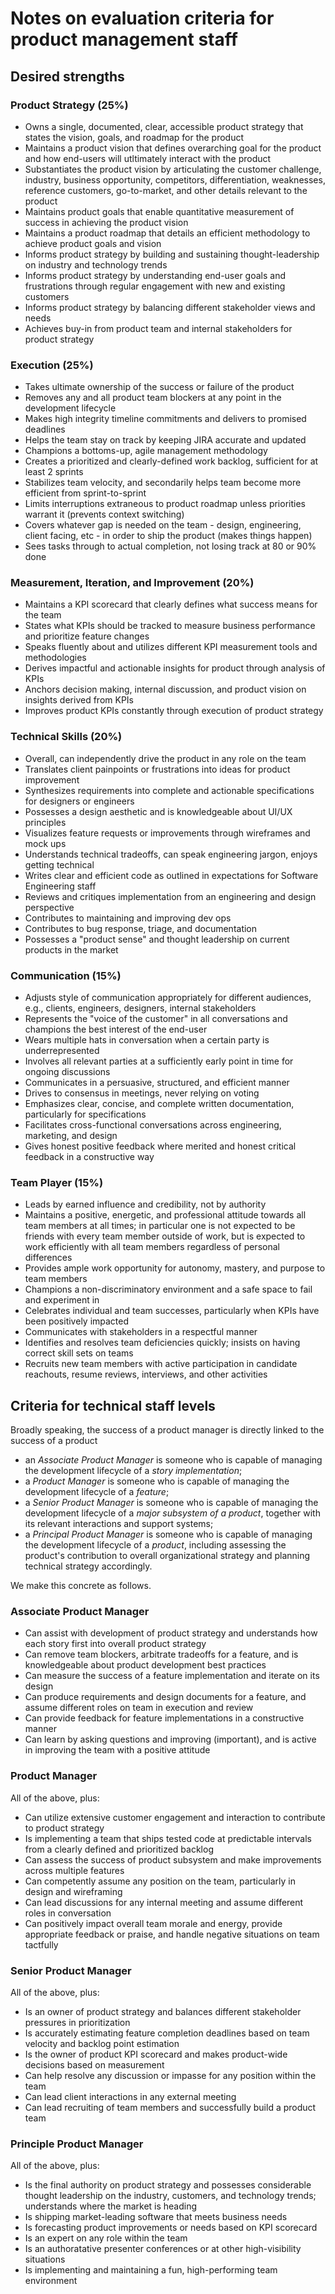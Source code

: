 # Notes on evaluation criteria for product management staff

## Desired strengths

### Product Strategy (25%)
* Owns a single, documented, clear, accessible product strategy that states the vision, goals, and roadmap for the product
* Maintains a product vision that defines overarching goal for the product and how end-users will utltimately interact with the product
* Substantiates the product vision by articulating the customer challenge, industry, business opportunity, competitors, differentiation, weaknesses, reference customers, go-to-market, and other details relevant to the product
* Maintains product goals that enable quantitative measurement of success in achieving the product vision
* Maintains a product roadmap that details an efficient methodology to achieve product goals and vision
* Informs product strategy by building and sustaining thought-leadership on industry and technology trends
* Informs product strategy by understanding end-user goals and frustrations through regular engagement with new and existing customers
* Informs product strategy by balancing different stakeholder views and needs
* Achieves buy-in from product team and internal stakeholders for product strategy 

### Execution (25%)
* Takes ultimate ownership of the success or failure of the product
* Removes any and all product team blockers at any point in the development lifecycle
* Makes high integrity timeline commitments and delivers to promised deadlines
* Helps the team stay on track by keeping JIRA accurate and updated
* Champions a bottoms-up, agile management methodology
* Creates a prioritized and clearly-defined work backlog, sufficient for at least 2 sprints
* Stabilizes team velocity, and secondarily helps team become more efficient from sprint-to-sprint
* Limits interruptions extraneous to product roadmap unless priorities warrant it (prevents context switching)
* Covers whatever gap is needed on the team - design, engineering, client facing, etc - in order to ship the product (makes things happen)
* Sees tasks through to actual completion, not losing track at 80 or 90% done

### Measurement, Iteration, and Improvement (20%)
* Maintains a KPI scorecard that clearly defines what success means for the team
* States what KPIs should be tracked to measure business performance and prioritize feature changes
* Speaks fluently about and utilizes different KPI measurement tools and methodologies
* Derives impactful and actionable insights for product through analysis of KPIs
* Anchors decision making, internal discussion, and product vision on insights derived from KPIs
* Improves product KPIs constantly through execution of product strategy

### Technical Skills (20%)
* Overall, can independently drive the product in any role on the team
* Translates client painpoints or frustrations into ideas for product improvement
* Synthesizes requirements into complete and actionable specifications for designers or engineers
* Possesses a design aesthetic and is knowledgeable about UI/UX principles
* Visualizes feature requests or improvements through wireframes and mock ups
* Understands technical tradeoffs, can speak engineering jargon, enjoys getting technical
* Writes clear and efficient code as outlined in expectations for Software Engineering staff
* Reviews and critiques implementation from an engineering and design perspective
* Contributes to maintaining and improving dev ops
* Contributes to bug response, triage, and documentation
* Possesses a "product sense" and thought leadership on current products in the market

### Communication (15%)
* Adjusts style of communication appropriately for different audiences, e.g., clients, engineers, designers, internal stakeholders
* Represents the "voice of the customer" in all conversations and champions the best interest of the end-user
* Wears multiple hats in conversation when a certain party is underrepresented
* Involves all relevant parties at a sufficiently early point in time for ongoing discussions
* Communicates in a persuasive, structured, and efficient manner
* Drives to consensus in meetings, never relying on voting
* Emphasizes clear, concise, and complete written documentation, particularly for specifications
* Facilitates cross-functional conversations across engineering, marketing, and design
* Gives honest positive feedback where merited and honest critical feedback in a constructive way

### Team Player (15%)
* Leads by earned influence and credibility, not by authority
* Maintains a positive, energetic, and professional attitude towards all team members at all times; in particular one is not expected to be friends with every team member outside of work, but is expected to work efficiently with all team members regardless of personal differences
* Provides ample work opportunity for autonomy, mastery, and purpose to team members
* Champions a non-discriminatory environment and a safe space to fail and experiment in
* Celebrates individual and team successes, particularly when KPIs have been positively impacted
* Communicates with stakeholders in a respectful manner
* Identifies and resolves team deficiencies quickly; insists on having correct skill sets on teams
* Recruits new team members with active participation in candidate reachouts, resume reviews, interviews, and other activities


## Criteria for technical staff levels

Broadly speaking, the success of a product manager is directly linked to the success of a product

* an _Associate Product Manager_ is someone who is capable of managing the development lifecycle of a _story implementation_;
* a _Product Manager_ is someone who is capable of managing the development lifecycle of a _feature_;
* a _Senior Product Manager_ is someone who is capable of managing the development lifecycle of a _major subsystem of a product_, together with its relevant interactions and support systems;
* a _Principal Product Manager_ is someone who is capable of managing the development lifecycle of a _product_, including assessing the product's contribution to overall organizational strategy and planning technical strategy accordingly.

We make this concrete as follows.

### Associate Product Manager
* Can assist with development of product strategy and understands how each story first into overall product strategy
* Can remove team blockers, arbitrate tradeoffs for a feature, and is knowledgeable about product development best practices 
* Can measure the success of a feature implementation and iterate on its design
* Can produce requirements and design documents for a feature, and assume different roles on team in execution and review
* Can provide feedback for feature implementations in a constructive manner
* Can learn by asking questions and improving (important), and is active in improving the team with a positive attitude

### Product Manager
All of the above, plus:
* Can utilize extensive customer engagement and interaction to contribute to product strategy
* Is implementing a team that ships tested code at predictable intervals from a clearly defined and prioritized backlog
* Can assess the success of product subsystem and make improvements across multiple features
* Can competently assume any position on the team, particularly in design and wireframing
* Can lead discussions for any internal meeting and assume different roles in conversation
* Can positively impact overall team morale and energy, provide appropriate feedback or praise, and handle negative situations on team tactfully


### Senior Product Manager
All of the above, plus:
* Is an owner of product strategy and balances different stakeholder pressures in prioritization
* Is accurately estimating feature completion deadlines based on team velocity and backlog point estimation
* Is the owner of product KPI scorecard and makes product-wide decisions based on measurement
* Can help resolve any discussion or impasse for any position within the team 
* Can lead client interactions in any external meeting
* Can lead recruiting of team members and successfully build a product team


### Principle Product Manager
All of the above, plus:
* Is the final authority on product strategy and possesses considerable thought leadership on the industry, customers, and technology trends; understands where the market is heading
* Is shipping market-leading software that meets business needs
* Is forecasting product improvements or needs based on KPI scorecard
* Is an expert on any role within the team
* Is an authoratative presenter conferences or at other high-visibility situations
* Is implementing and maintaining a fun, high-performing team environment